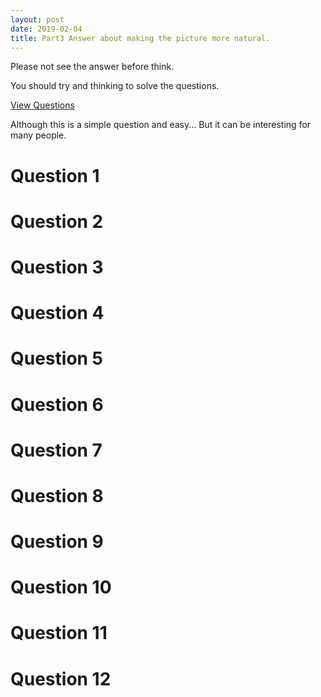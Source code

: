 ```yaml
---
layout: post
date: 2019-02-04
title: Part3 Answer about making the picture more natural.
---
```


Please not see the answer before think.

You should try and thinking to solve the questions.

[View Questions](https://basemax.github.io/2019/02/02/Part3-Question-Make-the-picture-more-natural.html)

Although this is a simple question and easy...
But it can be interesting for many people.

# Question 1

# Question 2

# Question 3

# Question 4

# Question 5

# Question 6

# Question 7

# Question 8

# Question 9

# Question 10

# Question 11

# Question 12
